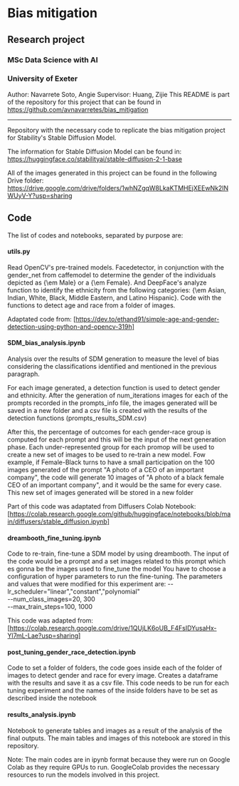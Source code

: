 # Bias mitigation

##  Research project
### MSc Data Science with AI
### University of Exeter

Author: Navarrete Soto, Angie 
Supervisor: Huang, Zijie
This README is part of the repository for this project that can be found in https://github.com/avnavarretes/bias_mitigation
_____________

Repository with the necessary code to replicate the bias mitigation project for Stability's Stable Diffusion Model. 

The information for Stable Diffusion Model can be found in:
https://huggingface.co/stabilityai/stable-diffusion-2-1-base

All of the images generated in this project can be found in the following Drive folder: https://drive.google.com/drive/folders/1whNZgqW8LkaKTMHEjXEEwNk2lNWUyV-Y?usp=sharing

## Code
The list of codes and notebooks, separated by purpose are:

#### utils.py 
Read OpenCV's pre-trained models. Facedetector, in conjunction with the gender_net from caffemodel to determine the gender of the individuals depicted as {\em Male} or a {\em Female}. And DeepFace's analyze function to identify the ethnicity from the following categories: {\em Asian, Indian, White, Black, Middle Eastern, and Latino Hispanic}. Code with the functions to detect age and race from a folder of images.

Adaptated code from: [https://dev.to/ethand91/simple-age-and-gender-detection-using-python-and-opencv-319h]

#### SDM_bias_analysis.ipynb
Analysis over the results of SDM generation to measure the level of bias considering the classifications identified and mentioned in the previous paragraph. 

For each image generated, a detection function is used to detect gender and ethnicity. After the generation of num_iterations images for each of the prompts recorded in the prompts_info file, the images generated will be saved in a new folder and a csv file is created with the results of the detection functions (prompts_results_SDM.csv)

After this, the percentage of outcomes for each gender-race group is computed for each prompt and this will be the input of the next generation phase. Each under-represented group for each promop will be used to create a new set of images to be used to re-train a new model. Fow example, if Female-Black turns to have a small participation on the 100 images generated of the prompt "A photo of a CEO of an important company", the code will generate 10 images of "A photo of a black female CEO of an important company", and it would be the same for every case. This new set of images generated will be stored in a new folder

Part of this code was adaptated from Diffusers Colab Notebook: [https://colab.research.google.com/github/huggingface/notebooks/blob/main/diffusers/stable_diffusion.ipynb]

#### dreambooth_fine_tuning.ipynb
Code to re-train, fine-tune a SDM model by using dreambooth. 
The input of the code would be a prompt and a set images related to this prompt which es gonna be the images used to fine_tune the model
You have to choose a configuration of hyper parameters to run the fine-tuning.
The parameters and values that were modified for this experiment are:
--lr_scheduler="linear","constant","polynomial" \
--num_class_images=20, 300 \
--max_train_steps=100, 1000

This code was adapted from: [https://colab.research.google.com/drive/1QUjLK6oUB_F4FsIDYusaHx-Yl7mL-Lae?usp=sharing]

#### post_tuning_gender_race_detection.ipynb
Code to set a folder of folders, the code goes inside each of the folder of images to detect gender and race for every image. Creates a dataframe with the results and save it as a csv file. This code needs to be run for each tuning experiment and the names of the inside folders have to be set as described inside the notebook

#### results_analysis.ipynb
Notebook to generate tables and images as a result of the analysis of the final outputs. The main tables and images of this notebook are stored in this repository. 

Note: The main codes are in ipynb format because they were run on Google Colab as they require GPUs to run. GoogleColab provides the necessary resources to run the models involved in this project.
